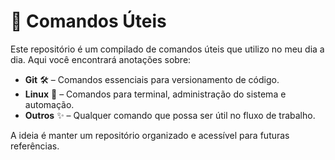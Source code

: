 # 📂 Comandos Úteis  

Este repositório é um compilado de comandos úteis que utilizo no meu dia a dia. Aqui você encontrará anotações sobre:  

- **Git** 🛠️ – Comandos essenciais para versionamento de código.  
- **Linux** 🐧 – Comandos para terminal, administração do sistema e automação.  
- **Outros** ✨ – Qualquer comando que possa ser útil no fluxo de trabalho.  

A ideia é manter um repositório organizado e acessível para futuras referências.  
